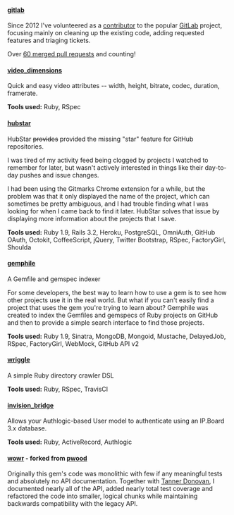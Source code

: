 #### [gitlab](https://github.com/gitlabhq/gitlabhq)

Since 2012 I've volunteered as a [contributor][contributor] to the popular
[GitLab][gitlab] project, focusing mainly on cleaning up the existing code,
adding requested features and triaging tickets.

Over [60 merged pull requests][pulls] and counting!

[contributor]: http://contributors.gitlab.com/contributors/robert-speicher/commits
[gitlab]: http://www.gitlab.com/
[pulls]: https://github.com/gitlabhq/gitlabhq/pulls/tsigo?direction=desc&page=1&sort=created&state=all

#### [video_dimensions](https://github.com/tsigo/video_dimensions)

Quick and easy video attributes -- width, height, bitrate, codec, duration,
framerate.

**Tools used:** Ruby, RSpec

#### [hubstar](https://github.com/tsigo/hubstar)

HubStar <strike>provides</strike> provided the missing "star" feature for
GitHub repositories.

I was tired of my activity feed being clogged by projects I watched to remember
for later, but wasn't actively interested in things like their day-to-day
pushes and issue changes.

I had been using the Gitmarks Chrome extension for a while, but the problem was
that it only displayed the name of the project, which can sometimes be pretty
ambiguous, and I had trouble finding what I was looking for when I came back to
find it later. HubStar solves that issue by displaying more information about
the projects that I save.

**Tools used:** Ruby 1.9, Rails 3.2, Heroku, PostgreSQL, OmniAuth, GitHub
OAuth, Octokit, CoffeeScript, jQuery, Twitter Bootstrap, RSpec, FactoryGirl,
Shoulda

#### [gemphile](https://github.com/tsigo/gemphile)

A Gemfile and gemspec indexer

For some developers, the best way to learn how to use a gem is to see how other
projects use it in the real world. But what if you can't easily find a project
that uses the gem you're trying to learn about? Gemphile was created to index
the Gemfiles and gemspecs of Ruby projects on GitHub and then to provide a
simple search interface to find those projects.

**Tools used:** Ruby 1.9, Sinatra, MongoDB, Mongoid, Mustache, DelayedJob,
RSpec, FactoryGirl, WebMock, GitHub API v2

#### [wriggle](https://github.com/tsigo/wriggle)

A simple Ruby directory crawler DSL

**Tools used:** Ruby, RSpec, TravisCI

#### [invision_bridge](https://github.com/tsigo/invision_bridge)

Allows your Authlogic-based User model to authenticate using an IP.Board 3.x database.

**Tools used:** Ruby, ActiveRecord, Authlogic

#### [wowr](https://github.com/tsigo/wowr) - forked from [pwood](https://github.com/pwood/wowr)

Originally this gem's code was monolithic with few if any meaningful tests and
absolutely no API documentation. Together with [Tanner Donovan][ttdonovan], I
documented nearly all of the API, added nearly total test coverage and
refactored the code into smaller, logical chunks while maintaining backwards
compatibility with the legacy API.

[ttdonovan]: https://github.com/ttdonovan
